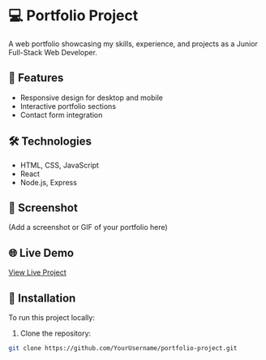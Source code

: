 # 💻 Portfolio Project

A web portfolio showcasing my skills, experience, and projects as a Junior Full-Stack Web Developer.

## 🚀 Features
- Responsive design for desktop and mobile
- Interactive portfolio sections
- Contact form integration

## 🛠️ Technologies
- HTML, CSS, JavaScript
- React
- Node.js, Express

## 📸 Screenshot
(Add a screenshot or GIF of your portfolio here)

## 🌐 Live Demo
[View Live Project](https://cyleknoren.github.io/itunes-search-app/)

## 💾 Installation
To run this project locally:

1. Clone the repository:
```bash
git clone https://github.com/YourUsername/portfolio-project.git
